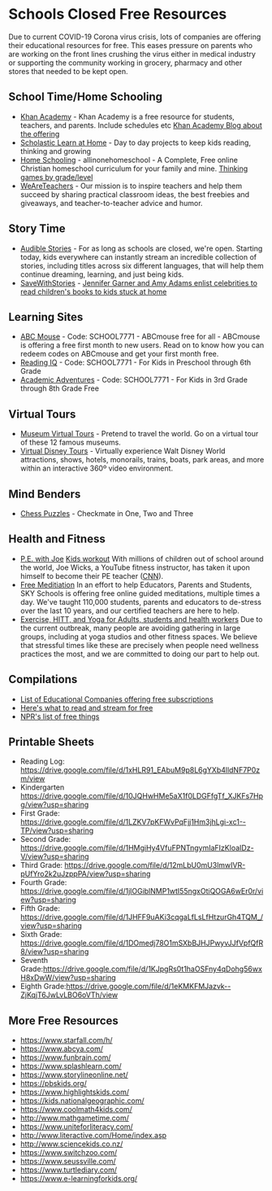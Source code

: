 # Schools Closed Free Resources
Due to current COVID-19 Corona virus crisis, lots of companies are offering their educational resources for free. This eases pressure on parents who are working on the front lines crushing the virus either in medical industry or supporting the community working in grocery, pharmacy and other stores that needed to be kept open.

## School Time/Home Schooling
- [Khan Academy](https://www.khanacademy.org) - Khan Academy is a free resource for students, teachers, and parents. Include schedules etc [Khan Academy Blog about the offering](https://www.khanacademy.org/about/blog/post/611770255064350720/remote-learning-with-khan-academy-during-school)
- [Scholastic Learn at Home](https://classroommagazines.scholastic.com/support/learnathome.html) - Day to day projects to keep kids reading, thinking and growing
- [Home Schooling](https://allinonehomeschool.com) - allinonehomeschool - A Complete, Free online Christian homeschool curriculum for your family and mine. [Thinking games by grade/level](https://allinonehomeschool.com/thinking/)
- [WeAreTeachers](https://www.weareteachers.com/about-weareteachers/) - Our mission is to inspire teachers and help them succeed by sharing practical classroom ideas, the best freebies and giveaways, and teacher-to-teacher advice and humor.

## Story Time
- [Audible Stories](https://stories.audible.com/start-listen) - For as long as schools are closed, we're open. Starting today, kids everywhere can instantly stream an incredible collection of stories, including titles across six different languages, that will help them continue dreaming, learning, and just being kids.
- [SaveWithStories](https://www.instagram.com/savewithstories/?utm_source=ig_embed&utm_campaign=loading) - [Jennifer Garner and Amy Adams enlist celebrities to read children's books to kids stuck at home](https://www.cbsnews.com/news/coronavirus-jennifer-garner-amy-adams-celebrities-read-childrens-books-live-stream-quarantined-kids-school/)

## Learning Sites
- [ABC Mouse](https://www.abcmouse.com/code) - Code: SCHOOL7771 - ABCmouse free for all - ABCmouse is offering a free first month to new users. Read on to know how you can redeem codes on ABCmouse and get your first month free.
- [Reading IQ](https://bit.ly/2WhUldy) - Code: SCHOOL7771 - For Kids in Preschool through 6th Grade
- [Academic Adventures](https://bit.ly/2WgXoCL) - Code: SCHOOL7771 - For Kids in 3rd Grade through 8th Grade Free

## Virtual Tours
- [Museum Virtual Tours](https://www.travelandleisure.com/attractions/museums-galleries/museums-with-virtual-tours) - Pretend to travel the world. Go on a virtual tour of these 12 famous museums.
- [Virtual Disney Tours](https://www.youtube.com/channel/UCYyJUEtYv-ZW7BgjhP3UbTg) - Virtually experience Walt Disney World attractions, shows, hotels, monorails, trains, boats, park areas, and more within an interactive 360º video environment.

## Mind Benders
- [Chess Puzzles](https://www.chesspuzzles.com/) - Checkmate in One, Two and Three

## Health and Fitness
- [P.E. with Joe](https://www.youtube.com/playlist?list=PLyCLoPd4VxBvQafyve889qVcPxYEjdSTl) [Kids workout](https://www.youtube.com/playlist?list=PLyCLoPd4VxBvPHOpzoEk5onAEbq40g2-k) With millions of children out of school around the world, Joe Wicks, a YouTube fitness instructor, has taken it upon himself to become their PE teacher ([CNN](https://www.cnn.com/2020/03/25/world/joe-wicks-coronavirus-workout-wellness-trnd/index.html)).
- [Free Meditiation](https://www.eventbrite.com/e/well-at-home-online-relaxation-series-free-daily-meditation-breathing-tickets-100443856278) In an effort to help Educators, Parents and Students, SKY Schools is offering free online guided meditations, multiple times a day. We've taught 110,000 students, parents and educators to de-stress over the last 10 years, and our certified teachers are here to help.
- [Exercise, HITT, and Yoga for Adults, students and health workers](https://www.downdogapp.com/) Due to the current outbreak, many people are avoiding gathering in large groups, including at yoga studios and other fitness spaces. We believe that stressful times like these are precisely when people need wellness practices the most, and we are committed to doing our part to help out.

## Compilations
- [List of Educational Companies offering free subscriptions](https://kidsactivitiesblog.com/135609/list-of-education-companies-offering-free-subscriptions/)
- [Here's what to read and stream for free](https://www.marketplace.org/2020/03/20/heres-what-to-read-and-stream-for-free-during-the-covid-19-pandemic/)
- [NPR's list of free things](https://www.npr.org/2020/03/20/818670715/getting-bored-heres-a-list-of-free-things-that-werent-free-before-coronavirus)

## Printable Sheets
- Reading Log:  https://drive.google.com/file/d/1xHLR91_EAbuM9p8L6gYXb4lldNF7P0zm/view
- Kindergarten https://drive.google.com/file/d/10JQHwHMe5aX1f0LDGFfgTf_XJKFs7Hpg/view?usp=sharing
- First Grade:  https://drive.google.com/file/d/1LZKV7pKFWvPqFjj1Hm3jhLgi-xc1--TP/view?usp=sharing
- Second Grade:  https://drive.google.com/file/d/1HMgiHy4VfuFPNTngymIaFIzKloaIDz-V/view?usp=sharing
- Third Grade:  https://drive.google.com/file/d/12mLbU0mU3lmwIVR-pUfYro2k2uJzppPA/view?usp=sharing
- Fourth Grade: https://drive.google.com/file/d/1jlOGiblNMP1wtI55ngxOtiQOGA6wEr0r/view?usp=sharing
- Fifth Grade: https://drive.google.com/file/d/1JHFF9uAKi3cqgaLfLsLfHtzurGh4TQM_/view?usp=sharing
- Sixth Grade: https://drive.google.com/file/d/1DOmedj78O1mSXbBJHJPwyvJJfVpfQfR8/view?usp=sharing
- Seventh Grade:https://drive.google.com/file/d/1KJpgRs0t1haOSFny4qDohg56wxH8xDwW/view?usp=sharing
- Eighth Grade:https://drive.google.com/file/d/1eKMKFMJazvk--ZjKqjT6JwLvLBO6oVTh/view

## More Free Resources
- https://www.starfall.com/h/
- https://www.abcya.com/
- https://www.funbrain.com/
- https://www.splashlearn.com/
- https://www.storylineonline.net/
- https://pbskids.org/
- https://www.highlightskids.com/ 
- https://kids.nationalgeographic.com/
- https://www.coolmath4kids.com/
- http://www.mathgametime.com/
- https://www.uniteforliteracy.com/
- http://www.literactive.com/Home/index.asp
- http://www.sciencekids.co.nz/
- https://www.switchzoo.com/
- https://www.seussville.com/
- https://www.turtlediary.com/
- https://www.e-learningforkids.org/
